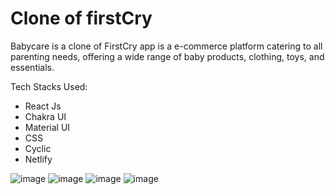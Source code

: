 # Clone of firstCry

Babycare is a clone of FirstCry app is a e-commerce platform catering to all parenting needs, offering a wide range of baby products, clothing, toys, and essentials.

Tech Stacks Used:
- React Js
- Chakra UI
- Material UI
- CSS
- Cyclic
- Netlify

![image](https://github.com/Gauravshukla82/Clone-of-FirstCry/assets/119405556/2e8d7c34-38d2-42cf-bc94-30e3b9890f85)
![image](https://github.com/Gauravshukla82/Clone-of-FirstCry/assets/119405556/470e5089-c50c-4627-af3e-0b5b12534485)
![image](https://github.com/Gauravshukla82/Clone-of-FirstCry/assets/119405556/bf722ada-222e-4bd0-869b-1febaf6f4645)
![image](https://github.com/Gauravshukla82/Clone-of-FirstCry/assets/119405556/16fc3358-c4e7-4660-9573-6f39cf384184)



